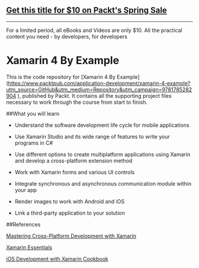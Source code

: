 ## [Get this title for $10 on Packt's Spring Sale](https://www.packt.com/B04342?utm_source=github&utm_medium=packt-github-repo&utm_campaign=spring_10_dollar_2022)
-----
For a limited period, all eBooks and Videos are only $10. All the practical content you need \- by developers, for developers

# Xamarin 4 By Example
This is the code repository for [Xamarin 4 By Example] (https://www.packtpub.com/application-development/xamarin-4-example?utm_source=GitHub&utm_medium=Repository&utm_campaign=9781785282904
), published by Packt. It contains all the supporting project files necessary to work through the course from start to finish.

##What you will learn 

* Understand the software development life cycle for mobile applications

* Use Xamarin Studio and its wide range of features to write your programs in C#

* Use different options to create multiplatform applications using Xamarin and develop a cross-platform extension method

* Work with Xamarin forms and various UI controls 

* Integrate synchronous and asynchronous communication module within your app

* Render images to work with Android and iOS

* Link a third-party application to your solution

##References

[Mastering Cross-Platform Development with Xamarin](https://www.packtpub.com/application-development/mastering-cross-platform-development-xamarin?utm_source=GitHub&utm_medium=Repository&utm_campaign=9781785285684)

[Xamarin Essentials](https://www.packtpub.com/application-development/xamarin-essentials?utm_source=GitHub&utm_medium=Repository&utm_campaign=9781783550838)

[iOS Development with Xamarin Cookbook](https://www.packtpub.com/application-development/ios-development-xamarin-cookbook?utm_source=GitHub&utm_medium=Repository&utm_campaign=9781849698924)
